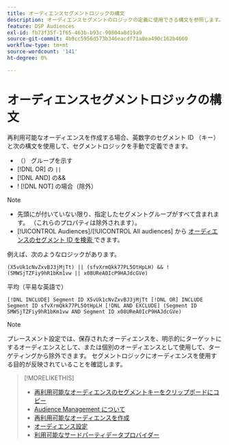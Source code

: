 ```yaml
---
title: オーディエンスセグメントロジックの構文
description: オーディエンスセグメントのロジックの定義に使用できる構文を参照します。
feature: DSP Audiences
exl-id: fb73f35f-1f65-463b-b93c-90804a8d19a9
source-git-commit: 4b9cc5956d573b346eacdf71a8ea490c162b4660
workflow-type: tm+mt
source-wordcount: '141'
ht-degree: 0%

---
```


# オーディエンスセグメントロジックの構文

再利用可能なオーディエンスを作成する場合、英数字のセグメント ID （キー）と次の構文を使用して、セグメントロジックを手動で定義できます。

* （） グループを示す
* [!DNL OR] <!-- || escaped with backticks so Jenkins doesn't think it's a Markdown table --> の `||`
* [!DNL AND] の&amp;&amp;
* ! [!DNL NOT] の場合（除外）

>[!NOTE]
>
>* 先頭にが付いていない限り、指定したセグメントグループがすべて含まれます。 （これらのプロパティは除外されます）。
>* [!UICONTROL Audiences]/[!UICONTROL All audiences] から [ オーディエンスのセグメント ID を検索 ](reusable-audience-clipboard.md) できます。

例えば、次のようなロジックがあります。

```
(X5vUk1cNvZxvBJ3jMjTt) || (sfvXrmQkk77PL5OtHpLH) && !(SMWSjTZFiy9hR1bKm1vw || x08UReA0IcP9HAJdcGVe)
```

平均（平易な英語で）

```
[!DNL INCLUDE] Segment ID X5vUk1cNvZxvBJ3jMjTt [!DNL OR] INCLUDE Segment ID sfvXrmQkk77PL5OtHpLH [!DNL AND EXCLUDE] (Segment ID SMWSjTZFiy9hR1bKm1vw AND Segment ID x08UReA0IcP9HAJdcGVe)
```

>[!NOTE]
>
>プレースメント設定では、保存されたオーディエンスを、明示的にターゲットにするオーディエンスとして、または個別のオーディエンスとして使用して、ターゲティングから除外できます。 セグメントロジックにオーディエンスを使用する目的が反映されていることを確認します。

>[!MORELIKETHIS]
>
>* [ 再利用可能なオーディエンスのセグメントキーをクリップボードにコピー ](reusable-audience-clipboard.md)
>* [Audience Management について ](audience-about.md)
>* [ 再利用可能なオーディエンスを作成 ](reusable-audience-create.md)
>* [ オーディエンス設定 ](audience-settings.md)
>* [ 利用可能なサードパーティデータプロバイダー ](third-party-data-providers.md)
